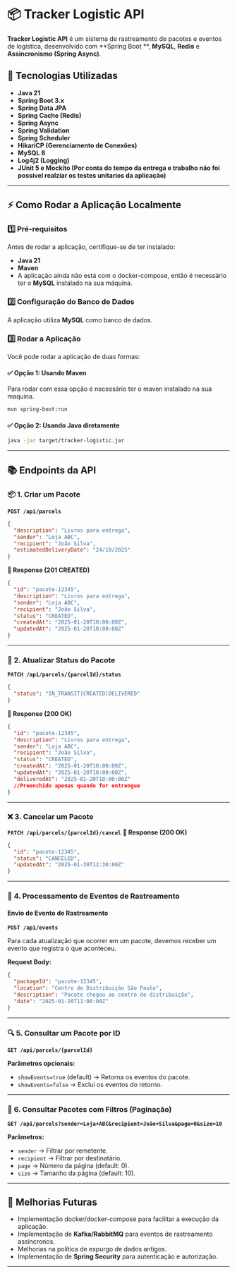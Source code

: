 # 📦 Tracker Logistic API

**Tracker Logistic API** é um sistema de rastreamento de pacotes e eventos de logística, desenvolvido com **Spring Boot
**, **MySQL**, **Redis** e **Assincronismo (Spring Async)**.

## 🚀 Tecnologias Utilizadas

- **Java 21**
- **Spring Boot 3.x**
- **Spring Data JPA**
- **Spring Cache (Redis)**
- **Spring Async**
- **Spring Validation**
- **Spring Scheduler**
- **HikariCP (Gerenciamento de Conexões)**
- **MySQL 8**
- **Log4j2 (Logging)**
- **JUnit 5 e Mockito (Por conta do tempo da entrega e trabalho não foi possivel realziar os testes unitarios da
  aplicação)**

---

## ⚡ **Como Rodar a Aplicação Localmente**

### **1️⃣ Pré-requisitos**

Antes de rodar a aplicação, certifique-se de ter instalado:

- **Java 21**
- **Maven**
- A aplicação ainda não está com o docker-compose, então é necessário ter o **MySQL** instalado na sua máquina.

### **2️⃣ Configuração do Banco de Dados**

A aplicação utiliza **MySQL** como banco de dados.

### **3️⃣ Rodar a Aplicação**

Você pode rodar a aplicação de duas formas:

#### ✅ **Opção 1: Usando Maven**

Para rodar com essa opção é necessário ter o maven instalado na sua maquina.

```bash
mvn spring-boot:run
```

#### ✅ **Opção 2: Usando Java diretamente**

```bash
java -jar target/tracker-logistic.jar
```

---

## 📚 **Endpoints da API**

### 📦 **1. Criar um Pacote**

**`POST /api/parcels`**

```json
{
  "description": "Livros para entrega",
  "sender": "Loja ABC",
  "recipient": "João Silva",
  "estimatedDeliveryDate": "24/10/2025"
}

```

**🔹 Response (201 CREATED)**

```json
{
  "id": "pacote-12345",
  "description": "Livros para entrega",
  "sender": "Loja ABC",
  "recipient": "João Silva",
  "status": "CREATED",
  "createdAt": "2025-01-20T10:00:00Z",
  "updatedAt": "2025-01-20T10:00:00Z"
}

```

---

### 🔄 **2. Atualizar Status do Pacote**

**`PATCH /api/parcels/{parcelId}/status`**

```json
{
  "status": "IN_TRANSIT|CREATED|DELIVERED"
}
```

**🔹 Response (200 OK)**

```json
{
  "id": "pacote-12345",
  "description": "Livros para entrega",
  "sender": "Loja ABC",
  "recipient": "João Silva",
  "status": "CREATED",
  "createdAt": "2025-01-20T10:00:00Z",
  "updatedAt": "2025-01-20T10:00:00Z",
  "deliveredAt": "2025-01-20T10:00:00Z"
  //Preenchido apenas quando for entrengue
}
```

---

### ❌ **3. Cancelar um Pacote**

**`PATCH /api/parcels/{parcelId}/cancel`**
**🔹 Response (200 OK)**

```json
{
  "id": "pacote-12345",
  "status": "CANCELED",
  "updatedAt": "2025-01-30T12:30:00Z"
}
```

---

### 📍 **4. Processamento de Eventos de Rastreamento**

#### **Envio de Evento de Rastreamento**

**`POST /api/events`**

Para cada atualização que ocorrer em um pacote, devemos receber um evento que registra o que aconteceu.

**Request Body:**

```json
{
  "packageId": "pacote-12345",
  "location": "Centro de Distribuição São Paulo",
  "description": "Pacote chegou ao centro de distribuição",
  "date": "2025-01-20T11:00:00Z"
}
```

---

### 🔍 **5. Consultar um Pacote por ID**

**`GET /api/parcels/{parcelId}`**

**Parâmetros opcionais:**

- `showEvents=true` (default) → Retorna os eventos do pacote.
- `showEvents=false` → Exclui os eventos do retorno.

---

### 📜 **6. Consultar Pacotes com Filtros (Paginação)**

**`GET /api/parcels?sender=Loja+ABC&recipient=João+Silva&page=0&size=10`**

**Parâmetros:**

- `sender` → Filtrar por remetente.
- `recipient` → Filtrar por destinatário.
- `page` → Número da página (default: 0).
- `size` → Tamanho da página (default: 10).

---

## 🚀 **Melhorias Futuras**
- Implementação docker/docker-compose para facilitar a execução da aplicação.
- Implementação de **Kafka/RabbitMQ** para eventos de rastreamento assíncronos.
- Melhorias na política de expurgo de dados antigos.
- Implementação de **Spring Security** para autenticação e autorização.
---
